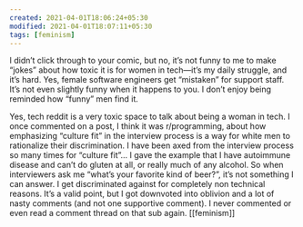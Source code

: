 ```yaml
---
created: 2021-04-01T18:06:24+05:30
modified: 2021-04-01T18:07:11+05:30
tags: [feminism]
---
```


 I didn’t click through to your comic, but no, it’s not funny to me to make “jokes” about how toxic it is for women in tech—it’s my daily struggle, and it’s hard. Yes, female software engineers get “mistaken” for support staff. It’s not even slightly funny when it happens to you. I don’t enjoy being reminded how “funny” men find it.

Yes, tech reddit is a very toxic space to talk about being a woman in tech. I once commented on a post, I think it was r/programming, about how emphasizing “culture fit” in the interview process is a way for white men to rationalize their discrimination. I have been axed from the interview process so many times for “culture fit”... I gave the example that I have autoimmune disease and can’t do gluten at all, or really much of any alcohol. So when interviewers ask me “what’s your favorite kind of beer?”, it’s not something I can answer. I get discriminated against for completely non technical reasons. It’s a valid point, but I got downvoted into oblivion and a lot of nasty comments (and not one supportive comment). I never commented or even read a comment thread on that sub again. 
[[feminism]]
